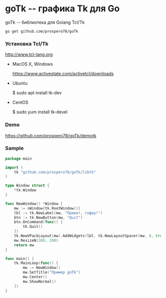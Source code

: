 # goTk -- графика Tk для Go
goTk -- библиотека для Golang Tcl/Tk

	go get github.com/prospero78/goTk


### Установка Tcl/Tk

http://www.tcl-lang.org

* MacOS X, Windows

	https://www.activestate.com/activetcl/downloads

* Ubuntu

	$ sudo apt install tk-dev

* CentOS

	$ sudo yum install tk-devel

### Demo

   https://github.com/prospero78/goTk/demotk

### Sample
```go
package main

import (
	tk "github.com/prospero78/goTk/libtk"
)

type Window struct {
	*tk.Window
}

func NewWindow() *Window {
	mw := &Window{tk.RootWindow()}
	lbl := tk.NewLabel(mw, "Привет, гофер!")
	btn := tk.NewButton(mw, "Quit")
	btn.OnCommand(func() {
		tk.Quit()
	})
	tk.NewVPackLayout(mw).AddWidgets(lbl, tk.NewLayoutSpacer(mw, 0, true), btn)
	mw.ResizeN(300, 200)
	return mw
}

func main() {
	tk.MainLoop(func() {
		mw := NewWindow()
		mw.SetTitle("Пример goTk")
		mw.Center()
		mw.ShowNormal()
	})
}
```